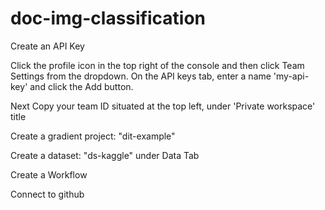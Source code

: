 # doc-img-classification

Create an API Key

Click the profile icon in the top right of the console and then click Team Settings from the dropdown.
On the API keys tab, enter a name 'my-api-key' and click the Add button.

Next Copy your team ID situated at the top left, under 'Private workspace' title

Create a gradient project: "dit-example"

Create a dataset: "ds-kaggle" under Data Tab

Create a Workflow

Connect to github